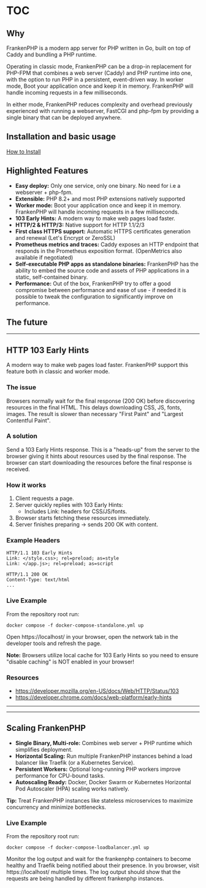 # TOC

## Why

FrankenPHP is a modern app server for PHP written in Go, built on top of Caddy and bundling a PHP runtime.

Operating in classic mode, FrankenPHP can be a drop-in replacement for PHP-FPM that combines a web server (Caddy) and PHP runtime into one, with the option to run PHP in a persistent, event-driven way.
In worker mode, Boot your application once and keep it in memory. FrankenPHP will handle incoming requests in a few milliseconds.

In either mode, FrankenPHP reduces complexity and overhead previously experienced with running a webserver, FastCGI and php-fpm by providing a single binary that can be deployed anywhere.


## Installation and basic usage

[How to Install](install.md)

## Highlighted Features

- **Easy deploy:** Only one service, only one binary. No need for i.e a webserver + php-fpm.
- **Extensible:** PHP 8.2+ and most PHP extensions natively supported
- **Worker mode:** Boot your application once and keep it in memory. FrankenPHP will handle incoming requests in a few milliseconds.
- **103 Early Hints:** A modern way to make web pages load faster.
- **HTTP/2 & HTTP/3:** Native support for HTTP 1.1/2/3
- **First class HTTPS support:** Automatic HTTPS certificates generation and renewal (Let's Encrypt or ZeroSSL)
- **Prometheus metrics and traces:** Caddy exposes an HTTP endpoint that responds in the Prometheus exposition format. (OpenMetrics also available if negotiated)
- **Self-executable PHP apps as standalone binaries:** FrankenPHP has the ability to embed the source code and assets of PHP applications in a static, self-contained binary.
- **Performance:** Out of the box, FrankenPHP try to offer a good compromise between performance and ease of use - if needed it is possible to tweak the configuration to significantly improve on performance.

## The future

---
## HTTP 103 Early Hints
A modern way to make web pages load faster.
FrankenPHP support this feature both in classic and worker mode.

### The issue
Browsers normally wait for the final response (200 OK) before discovering resources in the final HTML.
This delays downloading CSS, JS, fonts, images.
The result is slower than necessary "First Paint" and "Largest Contentful Paint".

### A solution
Send a 103 Early Hints response.
This is a "heads-up" from the server to the browser giving it hints about resources used by the final response. 
The browser can start downloading the resources before the final response is received.

### How it works
1. Client requests a page.
2. Server quickly replies with 103 Early Hints:   
   - Includes Link: headers for CSS/JS/fonts.
4. Browser starts fetching these resources immediately.
5. Server finishes preparing → sends 200 OK with content.

### Example Headers
```shell
HTTP/1.1 103 Early Hints
Link: </style.css>; rel=preload; as=style
Link: </app.js>; rel=preload; as=script

HTTP/1.1 200 OK
Content-Type: text/html
...
```

### Live Example

From the repository root run:
```shell
docker compose -f docker-compose-standalone.yml up
```

Open https://localhost/ in your browser, open the network tab in the developer tools and refresh the page.

**Note:** Browsers utilize local cache for 103 Early Hints so you need to ensure "disable caching" is NOT enabled in your browser!

### Resources

- https://developer.mozilla.org/en-US/docs/Web/HTTP/Status/103
- https://developer.chrome.com/docs/web-platform/early-hints

---

---
## Scaling FrankenPHP
- **Single Binary, Multi-role:** Combines web server + PHP runtime which simplifies deployment.
- **Horizontal Scaling:** Run multiple FrankenPHP instances behind a load balancer like Traefik (or a Kubernetes Service).
- **Persistent Workers:** Optional long-running PHP workers improve performance for CPU-bound tasks.
- **Autoscaling Ready:** Docker, Docker Swarm or Kubernetes Horizontal Pod Autoscaler (HPA) scaling works natively.

**Tip:** Treat FrankenPHP instances like stateless microservices to maximize concurrency and minimize bottlenecks.

### Live Example

From the repository root run:
```shell
docker compose -f docker-compose-loadbalancer.yml up
```

Monitor the log output and wait for the frankenphp containers to become healthy and Traefik being notified about their presence.
In you browser, visit https://localhost/ multiple times.
The log output should show that the requests are being handled by different frankenphp instances.
